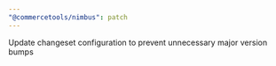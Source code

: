 ```yaml
---
"@commercetools/nimbus": patch
---
```


Update changeset configuration to prevent unnecessary major version bumps
